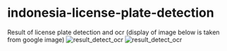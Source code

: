 # indonesia-license-plate-detection
Result of license plate detection and ocr (display of image below is taken from google image)
![result_detect_ocr](https://user-images.githubusercontent.com/68595414/194709760-4c7edb7e-7dd6-4758-bb43-b5d49890ecb9.png)
![result_detect_ocr](https://user-images.githubusercontent.com/68595414/194710232-717b2f6c-23c4-42ea-8a02-459fe26e8f2b.png)
